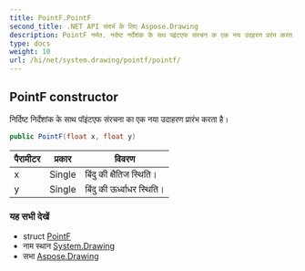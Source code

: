 ```yaml
---
title: PointF.PointF
second_title: .NET API संदर्भ के लिए Aspose.Drawing
description: PointF नर्मत. नर्दष्ट नर्देशंक के सथ पइंटएफ संरचन क एक नय उदहरण प्ररंभ करत है
type: docs
weight: 10
url: /hi/net/system.drawing/pointf/pointf/
---
```

## PointF constructor

निर्दिष्ट निर्देशांक के साथ पॉइंटएफ संरचना का एक नया उदाहरण प्रारंभ करता है।

```csharp
public PointF(float x, float y)
```

| पैरामीटर | प्रकार | विवरण |
| --- | --- | --- |
| x | Single | बिंदु की क्षैतिज स्थिति। |
| y | Single | बिंदु की ऊर्ध्वाधर स्थिति। |

### यह सभी देखें

* struct [PointF](../)
* नाम स्थान [System.Drawing](../../pointf/)
* सभा [Aspose.Drawing](../../../)


